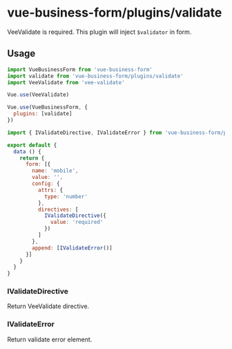 # vue-business-form/plugins/validate
VeeValidate is required. This plugin will inject `$validator` in form.

## Usage
```js
import VueBusinessForm from 'vue-business-form'
import validate from 'vue-business-form/plugins/validate'
import VeeValidate from 'vee-validate'

Vue.use(VeeValidate)

Vue.use(VueBusinessForm, {
  plugins: [validate]
})
```

```js
import { IValidateDirective, IValidateError } from 'vue-business-form/plugins/validate'

export default {
  data () {
    return {
      form: [{
        name: 'mobile',
        value: '',
        config: {
          attrs: {
            type: 'number'
          },
          directives: [
            IValidateDirective({
              value: 'required'
            })
          ]
        },
        append: [IValidateError()]
      }]
    }
  }
}
```

### IValidateDirective
Return VeeValidate directive.


### IValidateError
Return validate error element.
